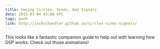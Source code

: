 ```yaml
---
title: Seeing Circles, Sines, And Signals
date: 2015-03-04 03:08 UTC
tags: math
link: http://jackschaedler.github.io/circles-sines-signals/
---
```


This looks like a fantastic companion guide to help out with learning how DSP works. Check out those animations!